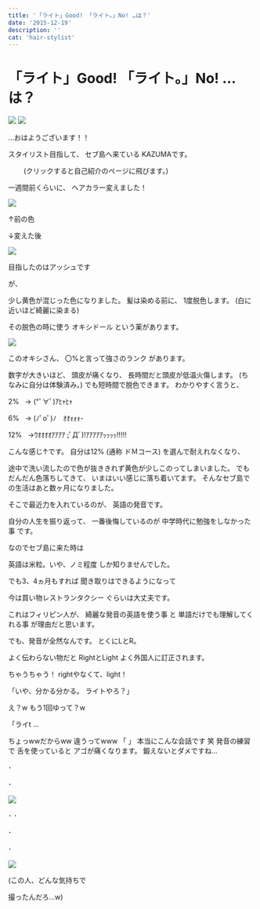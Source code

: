```yaml
---
title: '「ライト」Good! 「ライト。」No! …は？'
date: '2015-12-19'
description: ''
cat: 'hair-stylist'
---
```


# 「ライト」Good! 「ライト。」No! …は？

![](/img/2015-12-19.jpg)
![](/img/2015-12-19_2.jpg)


…おはようございます！！




スタイリスト目指して、
セブ島へ来ている
KAZUMAです。

        (クリックすると自己紹介のページに飛びます。)

一週間前くらいに、
ヘアカラー変えました！

![](/img/2015-12-19_3.jpg)



↑前の色




↓変えた後


![](/img/2015-12-19_4.jpg)




目指したのはアッシュです




が、




少し黄色が混じった色になりました。
髪は染める前に、
1度脱色します。
(白に近いほど綺麗に染まる)




その脱色の時に使う
オキシドール
という薬があります。


![](/img/2015-12-19_5.jpg)


このオキシさん、
〇%と言って強さのランク
があります。




数字が大きいほど、
頭皮が痛くなり、
長時間だと頭皮が低温火傷します。
(ちなみに自分は体験済み。)
でも短時間で脱色できます。
わかりやすく言うと、

2%   → (*ﾟ∀ﾟ)ｱﾋｬﾋｬ

6%   → (ﾉﾟοﾟ)ﾉ　ｵｵｫｫｫ-

12%   →ｳｵｵｵｵｱｱｱｱ ;ﾟДﾟ)!ｱｱｱｱｱｯｯｯｯ!!!!!

こんな感じ↑です。
自分は12%
(通称 ドＭコース)
を選んで耐えれなくなり、




途中で洗い流したので色が抜ききれず黄色が少しこのってしまいました。
でもだんだん色落ちしてきて、
いまはいい感じに落ち着いてます。
そんなセブ島での生活はあと数ヶ月になりました。




そこで最近力を入れているのが、
英語の発音です。




自分の人生を振り返って、
一番後悔しているのが
中学時代に勉強をしなかった事
です。




なのでセブ島に来た時は




英語は米粒。いや、ノミ程度
しか知りませんでした。




でも3、4ヵ月もすれば
聞き取りはできるようになって




今は買い物レストランタクシー
ぐらいは大丈夫です。




これはフィリピン人が、
綺麗な発音の英語を使う事
と
単語だけでも理解してくれる事
が理由だと思います。




でも、発音が全然なんです。
とくにLとR。




よく伝わらない物だと
RightとLight
よく外国人に訂正されます。




ちゃうちゃう！
rightやなくて、light！




「いや、分かる分かる。
ライトやろ？」




え？w もう1回ゆって？w




「ライt …




ちょっwwだからww
違うってwww
「 」
本当にこんな会話です 笑
発音の練習で
舌を使っていると
アゴが痛くなります。
鍛えないとダメですね…

･

･


![](/img/2015-12-19_6.jpg)


･
･


･


･



![](/img/2015-12-19_7.jpg)





(この人、どんな気持ちで





撮ったんだろ…w)







